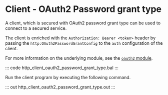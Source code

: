 # Client - OAuth2 Password grant type

A client, which is secured with OAuth2 password grant type can be used to connect to a secured service.

The client is enriched with the `Authorization: Bearer <token>` header by passing the `http:OAuth2PasswordGrantConfig` to the `auth` configuration of
the client.

For more information on the underlying module, see the [`oauth2` module](https://docs.central.ballerina.io/ballerina/oauth2/latest/).

::: code http_client_oauth2_password_grant_type.bal :::

Run the client program by executing the following command.

::: out http_client_oauth2_password_grant_type.out :::
